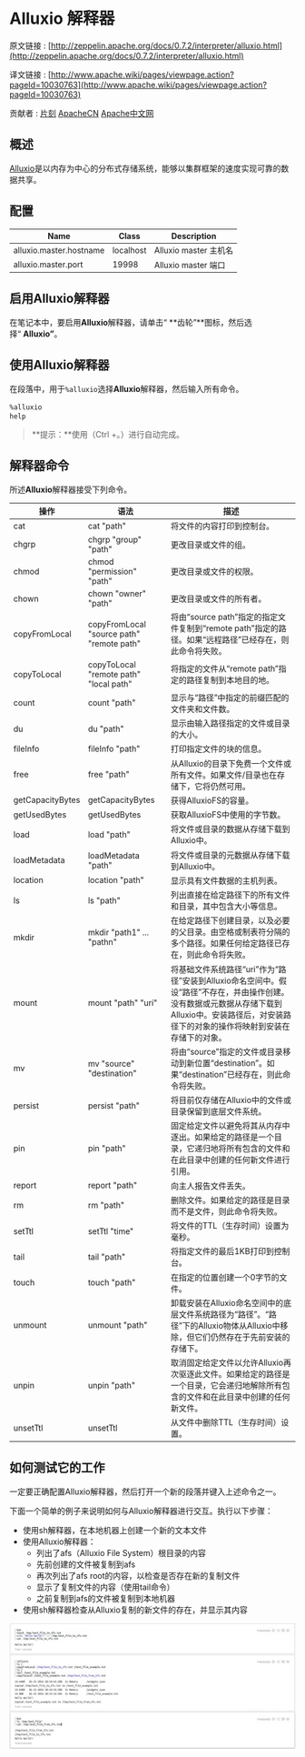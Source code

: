 # Alluxio 解释器

原文链接 : [http://zeppelin.apache.org/docs/0.7.2/interpreter/alluxio.html](http://zeppelin.apache.org/docs/0.7.2/interpreter/alluxio.html)

译文链接 : [http://www.apache.wiki/pages/viewpage.action?pageId=10030763](http://www.apache.wiki/pages/viewpage.action?pageId=10030763)

贡献者 : [片刻](/display/~jiangzhonglian) [ApacheCN](/display/~apachecn) [Apache中文网](/display/~apachechina)

## 概述

[Alluxio](http://alluxio.org/)是以内存为中心的分布式存储系统，能够以集群框架的速度实现可靠的数据共享。

## 配置

| Name | Class | Description |
| --- | --- | --- |
| alluxio.master.hostname | localhost | Alluxio master 主机名 |
| alluxio.master.port | 19998 | Alluxio master 端口 |

## 启用Alluxio解释器

在笔记本中，要启用**Alluxio**解释器，请单击“ **齿轮”**图标，然后选择“ **Alluxio”**。

## 使用Alluxio解释器

在段落中，用于`%alluxio`选择**Alluxio**解释器，然后输入所有命令。

```
%alluxio
help 
```

> **提示：**使用（Ctrl +。）进行自动完成。

## 解释器命令

所述**Alluxio**解释器接受下列命令。

| 操作 | 语法 | 描述 |
| --- | --- | --- |
| cat | cat "path" | 将文件的内容打印到控制台。 |
| chgrp | chgrp "group" "path" | 更改目录或文件的组。 |
| chmod | chmod "permission" "path" | 更改目录或文件的权限。 |
| chown | chown "owner" "path" | 更改目录或文件的所有者。 |
| copyFromLocal | copyFromLocal "source path" "remote path" | 将由“source path”指定的指定文件复制到“remote path”指定的路径。如果“远程路径”已经存在，则此命令将失败。 |
| copyToLocal | copyToLocal "remote path" "local path" | 将指定的文件从“remote path”指定的路径复制到本地目的地。 |
| count | count "path" | 显示与“路径”中指定的前缀匹配的文件夹和文件数。 |
| du | du "path" | 显示由输入路径指定的文件或目录的大小。 |
| fileInfo | fileInfo "path" | 打印指定文件的块的信息。 |
| free | free "path" | 从Alluxio的目录下免费一个文件或所有文件。如果文件/目录也在存储下，它将仍然可用。 |
| getCapacityBytes | getCapacityBytes | 获得AlluxioFS的容量。 |
| getUsedBytes | getUsedBytes | 获取AlluxioFS中使用的字节数。 |
| load | load "path" | 将文件或目录的数据从存储下载到Alluxio中。 |
| loadMetadata | loadMetadata "path" | 将文件或目录的元数据从存储下载到Alluxio中。 |
| location | location "path" | 显示具有文件数据的主机列表。 |
| ls | ls "path" | 列出直接在给定路径下的所有文件和目录，其中包含大小等信息。 |
| mkdir | mkdir "path1" ... "pathn" | 在给定路径下创建目录，以及必要的父目录。由空格或制表符分隔的多个路径。如果任何给定路径已存在，则此命令将失败。 |
| mount | mount "path" "uri" | 将基础文件系统路径“uri”作为“路径”安装到Alluxio命名空间中。假设“路径”不存在，并由操作创建。没有数据或元数据从存储下载到Alluxio中。安装路径后，对安装路径下的对象的操作将映射到安装在存储下的对象。 |
| mv | mv "source" "destination" | 将由“source”指定的文件或目录移动到新位置“destination”。如果“destination”已经存在，则此命令将失败。 |
| persist | persist "path" | 将目前仅存储在Alluxio中的文件或目录保留到底层文件系统。 |
| pin | pin "path" | 固定给定文件以避免将其从内存中逐出。如果给定的路径是一个目录，它递归地将所有包含的文件和在此目录中创建的任何新文件进行引用。 |
| report | report "path" | 向主人报告文件丢失。 |
| rm | rm "path" | 删除文件。如果给定的路径是目录而不是文件，则此命令将失败。 |
| setTtl | setTtl "time" | 将文件的TTL（生存时间）设置为毫秒。 |
| tail | tail "path" | 将指定文件的最后1KB打印到控制台。 |
| touch | touch "path" | 在指定的位置创建一个0字节的文件。 |
| unmount | unmount "path" | 卸载安装在Alluxio命名空间中的底层文件系统路径为“路径”。“路径”下的Alluxio物体从Alluxio中移除，但它们仍然存在于先前安装的存储下。 |
| unpin | unpin "path" | 取消固定给定文件以允许Alluxio再次驱逐此文件。如果给定的路径是一个目录，它会递归地解除所有包含的文件和在此目录中创建的任何新文件。 |
| unsetTtl | unsetTtl | 从文件中删除TTL（生存时间）设置。 |

## 如何测试它的工作

一定要正确配置Alluxio解释器，然后打开一个新的段落并键入上述命令之一。

下面一个简单的例子来说明如何与Alluxio解释器进行交互。执行以下步骤：

*   使用sh解释器，在本地机器上创建一个新的文本文件
*   使用Alluxio解释器：
    *   列出了afs（Alluxio File System）根目录的内容
    *   先前创建的文件被复制到afs
    *   再次列出了afs root的内容，以检查是否存在新的复制文件
    *   显示了复制文件的内容（使用tail命令）
    *   之前复制到afs的文件被复制到本地机器
*   使用sh解释器检查从Alluxio复制的新文件的存在，并显示其内容

![](img/624c9615f478e2c25b010f4ac4f4002f.jpg)
